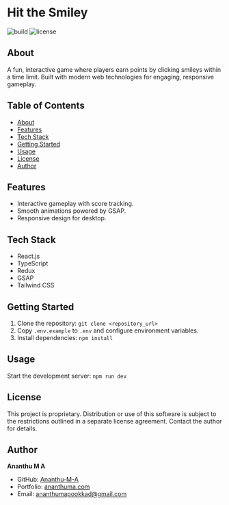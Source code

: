 # Hit the Smiley

![build](https://img.shields.io/badge/build-passing-brightgreen) ![license](https://img.shields.io/badge/license-Proprietary-blue)

## About

A fun, interactive game where players earn points by clicking smileys within a time limit. Built with modern web technologies for engaging, responsive gameplay.

## Table of Contents

- [About](#about)
- [Features](#features)
- [Tech Stack](#tech-stack)
- [Getting Started](#getting-started)
- [Usage](#usage)
- [License](#license)
- [Author](#author)

## Features

- Interactive gameplay with score tracking.
- Smooth animations powered by GSAP.
- Responsive design for desktop.

## Tech Stack

- React.js
- TypeScript
- Redux
- GSAP
- Tailwind CSS

## Getting Started

1. Clone the repository: `git clone <repository_url>`
2. Copy `.env.example` to `.env` and configure environment variables.
3. Install dependencies: `npm install`

## Usage

Start the development server: `npm run dev`

## License

This project is proprietary.  Distribution or use of this software is subject to the restrictions outlined in a separate license agreement.  Contact the author for details.

## Author

**Ananthu M A**

- GitHub: [Ananthu-M-A](https://github.com/Ananthu-M-A)
- Portfolio: [ananthuma.com](https://ananthuma.com)
- Email: ananthumapookkad@gmail.com
